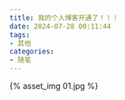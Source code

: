 ```yaml
---
title: 我的个人博客开通了！！！
date: 2024-07-28 00:11:44
tags: 
- 其他
categories: 
- 随笔
---
```


{% asset_img 01.jpg %}
